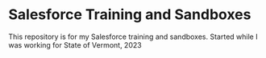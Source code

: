 # Salesforce Training and Sandboxes
This repository is for my Salesforce training and sandboxes. Started while I was working for State of Vermont, 2023
